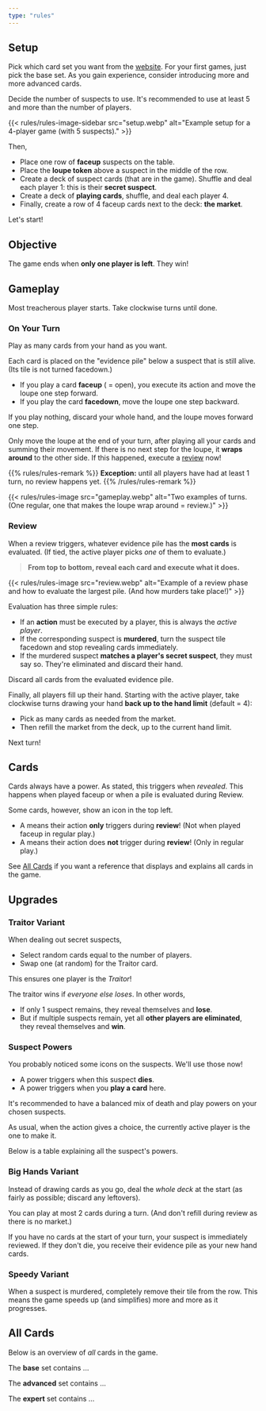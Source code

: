 ```yaml
---
type: "rules"
---
```


## Setup

Pick which card set you want from the [website](https://pandaqi.com/hasty-accusations/). For your first games, just pick the base set. As you gain experience, consider introducing more and more advanced cards.

Decide the number of suspects to use. It's recommended to use at least 5 and more than the number of players.

{{< rules/rules-image-sidebar src="setup.webp" alt="Example setup for a 4-player game (with 5 suspects)." >}}

Then,
* Place one row of **faceup** suspects on the table.
* Place the **loupe token** above a suspect in the middle of the row.
* Create a deck of suspect cards (that are in the game). Shuffle and deal each player 1: this is their **secret suspect**.
* Create a deck of **playing cards**, shuffle, and deal each player 4.
* Finally, create a row of 4 faceup cards next to the deck: **the market**.

Let's start!



## Objective

The game ends when **only one player is left**. They win!


## Gameplay

Most treacherous player starts. Take clockwise turns until done.

### On Your Turn

Play as many cards from your hand as you want.

Each card is placed on the "evidence pile" below a suspect that is still alive. (Its tile is not turned facedown.)

* If you play a card **faceup** ( = open), you execute its action and move the loupe one step forward.
* If you play the card **facedown**, move the loupe one step backward.

If you play nothing, discard your whole hand, and the loupe moves forward one step.

Only move the loupe at the end of your turn, after playing all your cards and summing their movement. If there is no next step for the loupe, it **wraps around** to the other side. If this happened, execute a [review](#review) now!

{{% rules/rules-remark %}}
**Exception:** until all players have had at least 1 turn, no review happens yet.
{{% /rules/rules-remark %}}

{{< rules/rules-image src="gameplay.webp" alt="Two examples of turns. (One regular, one that makes the loupe wrap around = review.)" >}}


### Review

When a review triggers, whatever evidence pile has the **most cards** is evaluated. (If tied, the active player picks _one_ of them to evaluate.)

> **From top to bottom, reveal each card and execute what it does.** 

{{< rules/rules-image src="review.webp" alt="Example of a review phase and how to evaluate the largest pile. (And how murders take place!)" >}}

Evaluation has three simple rules:
* If an **action** must be executed by a player, this is always the _active player_.
* If the corresponding suspect is **murdered**, turn the suspect tile facedown and stop revealing cards immediately.
* If the murdered suspect **matches a player's secret suspect**, they must say so. They're eliminated and discard their hand.

Discard all cards from the evaluated evidence pile.

Finally, all players fill up their hand. Starting with the active player, take clockwise turns drawing your hand **back up to the hand limit** (default = 4):
* Pick as many cards as needed from the market.
* Then refill the market from the deck, up to the current hand limit.

Next turn!


## Cards

Cards always have a power. As stated, this triggers when _revealed_. This happens when played faceup or when a pile is evaluated during Review.

Some cards, however, show an icon in the top left.

* A <span class="inline-icon inline-icon-only-review"></span> means their action **only** triggers during **review**! (Not when played faceup in regular play.)
* A <span class="inline-icon inline-icon-only-play"></span> means their action does **not** trigger during **review**! (Only in regular play.)

See [All Cards](#cards_reference) if you want a reference that displays and explains all cards in the game.



## Upgrades

### Traitor Variant

When dealing out secret suspects, 
* Select random cards equal to the number of players.
* Swap one (at random) for the Traitor card.

This ensures one player is the _Traitor_!

The traitor wins if _everyone else loses_. In other words, 
* If only 1 suspect remains, they reveal themselves and **lose**.
* But if multiple suspects remain, yet all **other players are eliminated**, they reveal themselves and **win**.

### Suspect Powers

You probably noticed some icons on the suspects. We'll use those now!

* A <span class="inline-icon inline-icon-power-skull"></span> power triggers when this suspect **dies**.
* A <span class="inline-icon inline-icon-power-card"></span> power triggers when you **play a card** here.

It's recommended to have a balanced mix of death and play powers on your chosen suspects.

As usual, when the action gives a choice, the currently active player is the one to make it.

Below is a table explaining all the suspect's powers.

<div data-rulebook-table="powers"></div>


### Big Hands Variant

Instead of drawing cards as you go, deal the _whole deck_ at the start (as fairly as possible; discard any leftovers). 

You can play at most 2 cards during a turn. (And don't refill during review as there is no market.)

If you have no cards at the start of your turn, your suspect is immediately reviewed. If they don't die, you receive their evidence pile as your new hand cards.


### Speedy Variant

When a suspect is murdered, completely remove their tile from the row. This means the game speeds up (and simplifies) more and more as it progresses.


## All Cards

Below is an overview of _all_ cards in the game.

The **base** set contains ...

<div data-rulebook-table="base"></div>

The **advanced** set contains ...

<div data-rulebook-table="advanced"></div>

The **expert** set contains ...

<div data-rulebook-table="expert"></div>


